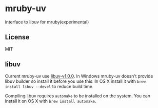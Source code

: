 mruby-uv
========

interface to libuv for mruby(experimental)

License
-------

MIT

libuv
-----

Current mruby-uv use [libuv-v1.0.0](http://libuv.org/dist/v1.0.0/libuv-v1.0.0.tar.gz).
In Windows mruby-uv doesn't provide libuv builder so install it before you use this.
In OS X install it with `brew install libuv --devel` to reduce build time.

Compiling libuv requires `automake` to be installed on the system. You can
install it on OS X with `brew install automake`.
